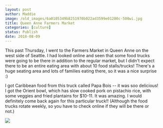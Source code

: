 ```yaml
---
layout: post
author: Maddie
image: /old_images/6a0105349b8251970b022ad3599e01200c-500wi.jpg
title: Queen Anne Farmers Market
categories: [culture]
status: Publish
date: 2018-08-09
---
```


This past Thursday, I went to the Farmers Market in Queen Anne on the west side of Seattle. I had looked online and seen that some food trucks were going to be there in addition to the regular market, but I didn't expect there to be an entire eating area with about 10 food stalls/trucks! There's a huge seating area and lots of families eating there, so it was a nice surprise :)

I got Caribbean food from this truck called Papa Bois -- it was soo delicious! I got the Orient bowl, which has slow cooked pork on pistachio rice, with some veggies and fried plantains for $10-11. It was amazing. I would definitely come back again for this particular truck!! (Although the food trucks rotate weekly, so you have to check online if they will be there or not.)


![](/old_images/6a0105349b8251970b022ad3599df4200c-500wi.jpg)
